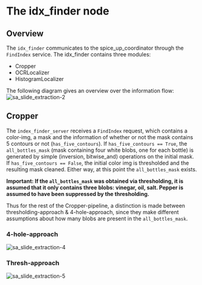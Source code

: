# The idx_finder node
## Overview
The `idx_finder` communicates to the spice_up_coordinator through the `FindIndex` service.
The idx_finder contains three modules:
* Cropper
* OCRLocalizer
* HistogramLocalizer

The following diagram gives an overview over the information flow:
![sa_slide_extraction-2](https://github.com/user-attachments/assets/dfa406e3-daf2-415a-a3bc-d2a7d2a0ce85)

## Cropper
The `index_finder_server` receives a `FindIndex` request, which contains a color-img, a mask and the information of whether or not the mask contains 5 contours or not (`has_five_contours`). If `has_five_contours == True`, the `all_bottles_mask` (mask containing four white blobs, one for each bottle) is generated by simple (inversion, bitwise_and) operations on the initial mask. If `has_five_contours == False`, the initial color img is thresholded and the resulting mask cleaned. Either way, at this point the `all_bottles_mask` exists. 

**Important: If the `all_bottles_mask` was obtained via thresholding, it is assumed that it only contains three blobs: vinegar, oil, salt. Pepper is assumed to have been suppressed by the thresholding.**  

Thus for the rest of the Cropper-pipeline, a distinction is made between thresholding-approach & 4-hole-approach, since they make different assumptions about how many blobs are present in the `all_bottles_mask`.

### 4-hole-approach
![sa_slide_extraction-4](https://github.com/user-attachments/assets/7e2f8815-7cf9-4dbe-9b8c-99bbe5e49744)
### Thresh-approach
![sa_slide_extraction-5](https://github.com/user-attachments/assets/04e27a41-a48c-42c6-9785-6dbbdc426fc0)

